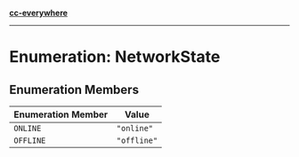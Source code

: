 [**cc-everywhere**](../../../../../index.md)

***

# Enumeration: NetworkState

## Enumeration Members

| Enumeration Member | Value |
| ------ | ------ |
| `ONLINE` | `"online"` |
| `OFFLINE` | `"offline"` |

